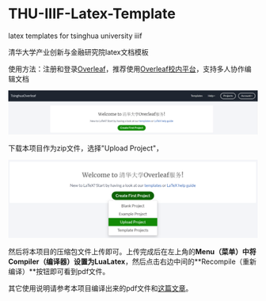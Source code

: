 # THU-IIIF-Latex-Template
latex templates for tsinghua university iiif

清华大学产业创新与金融研究院latex文档模板

使用方法：注册和登录[Overleaf](https://overleaf.com)，推荐使用[Overleaf校内平台](https://overleaf.tsinghua.edu.cn/)，支持多人协作编辑文档

![](ol1.PNG)

下载本项目作为zip文件，选择"Upload Project"，

![](ol2.PNG)

然后将本项目的压缩包文件上传即可。上传完成后在左上角的**Menu（菜单）**中将**Compiler（编译器）**设置为**LuaLatex**，然后点击右边中间的**Recompile（重新编译）**按钮即可看到pdf文件。

其它使用说明请参考本项目编译出来的pdf文件和[这篇文章](https://lib.tsinghua.edu.cn/__local/C/B6/DD/EF041C3EC04D27DE5D30506A79B_9067CE0A_12FE64.pdf?e=.pdf)。

